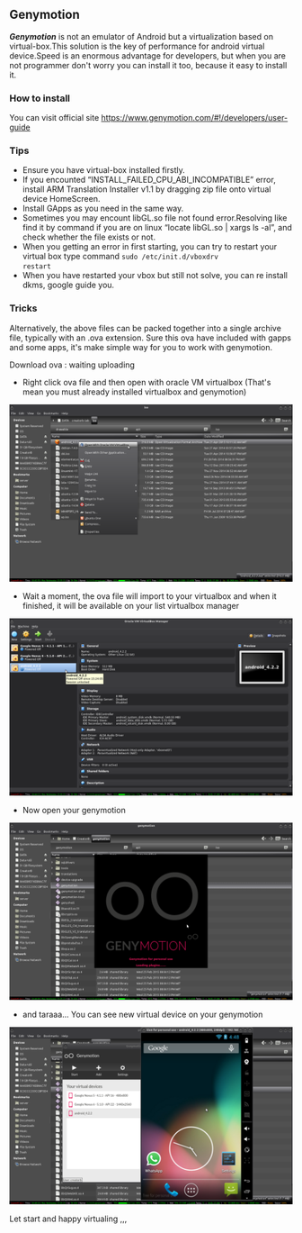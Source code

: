 Genymotion
----------

***Genymotion*** is not an emulator of Android but a virtualization based on virtual-box.This solution is the key of performance for android virtual device.Speed is an enormous advantage for developers, but when you are not programmer don't worry you can install it too, because it easy to install it.

### How to install

You can visit official site https://www.genymotion.com/#!/developers/user-guide

### Tips

* Ensure you have virtual-box installed firstly.
* If you encounted “INSTALL_FAILED_CPU_ABI_INCOMPATIBLE” error, install ARM Translation Installer v1.1 by dragging zip file onto virtual device HomeScreen.
* Install GApps as you need in the same way.
* Sometimes you may encount libGL.so file not found error.Resolving like find it by command if you are on linux “locate libGL.so | xargs ls -al”, and check whether the file exists or not.
* When you getting an error in first starting, you can try to restart your virtual box type command <code>sudo /etc/init.d/vboxdrv restart</code>
* When you have restarted your vbox but still not solve, you can re install dkms, google guide you. 

### Tricks

Alternatively, the above files can be packed together into a single archive file, typically with an .ova extension. Sure this ova have included with gapps and some apps, it's make simple way for you to work with genymotion.

Download ova : waiting uploading

+ Right click ova file and then open with oracle VM virtualbox (That's mean you must already installed virtualbox and genymotion)

![creatorb](https://raw.githubusercontent.com/CreatorB/Virtual/master/img/ss/genymotion-1.png)

+ Wait a moment, the ova file will import to your virtualbox and when it finished, it will be available on your list virtualbox manager

![creatorb](https://raw.githubusercontent.com/CreatorB/Virtual/master/img/ss/genymotion_2.png)

+ Now open your genymotion

![creatorb](https://raw.githubusercontent.com/CreatorB/Virtual/master/img/ss/genymotion_3.png)

+ and taraaa... You can see new virtual device on your genymotion

![creatorb](https://raw.githubusercontent.com/CreatorB/Virtual/master/img/ss/genymotion_5.png)

Let start and happy virtualing ,,,
